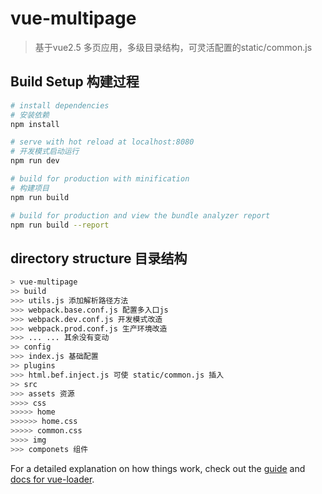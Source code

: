 # vue-multipage

> 基于vue2.5 多页应用，多级目录结构，可灵活配置的static/common.js

## Build Setup 构建过程

``` bash
# install dependencies
# 安装依赖
npm install

# serve with hot reload at localhost:8080
# 开发模式启动运行
npm run dev

# build for production with minification
# 构建项目
npm run build

# build for production and view the bundle analyzer report
npm run build --report
```

## directory structure 目录结构

``` bash
> vue-multipage
>> build
>>> utils.js 添加解析路径方法
>>> webpack.base.conf.js 配置多入口js
>>> webpack.dev.conf.js 开发模式改造
>>> webpack.prod.conf.js 生产环境改造
>>> ... ... 其余没有变动
>> config
>>> index.js 基础配置
>> plugins
>>> html.bef.inject.js 可使 static/common.js 插入
>> src
>>> assets 资源
>>>> css
>>>>> home
>>>>>> home.css
>>>>> common.css
>>>> img
>>> componets 组件

```

For a detailed explanation on how things work, check out the [guide](http://vuejs-templates.github.io/webpack/) and [docs for vue-loader](http://vuejs.github.io/vue-loader).
